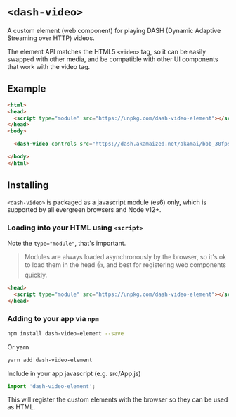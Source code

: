 # `<dash-video>`

A custom element (web component) for playing DASH (Dynamic Adaptive Streaming over HTTP) videos.

The element API matches the HTML5 `<video>` tag, so it can be easily swapped with other media, and be compatible with other UI components that work with the video tag.

## Example

```html
<html>
<head>
  <script type="module" src="https://unpkg.com/dash-video-element"></script>
</head>
<body>

  <dash-video controls src="https://dash.akamaized.net/akamai/bbb_30fps/bbb_30fps.mpd"></dash-video>

</body>
</html>
```

## Installing

`<dash-video>` is packaged as a javascript module (es6) only, which is supported by all evergreen browsers and Node v12+.

### Loading into your HTML using `<script>`

Note the `type="module"`, that's important.

> Modules are always loaded asynchronously by the browser, so it's ok to load them in the head :thumbsup:, and best for registering web components quickly.

```html
<head>
  <script type="module" src="https://unpkg.com/dash-video-element"></script>
</head>
```

### Adding to your app via `npm`

```bash
npm install dash-video-element --save
```
Or yarn
```bash
yarn add dash-video-element
```

Include in your app javascript (e.g. src/App.js)
```js
import 'dash-video-element';
```
This will register the custom elements with the browser so they can be used as HTML.
